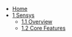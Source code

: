 * [Home](Home)
* [1 Sensys](1-Sensys)
    * [1.1 Overview](1.2-Overview)
    * [1.2 Core Features](1.2-Core-Features)
